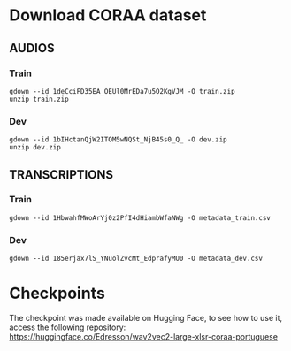 
# Download CORAA dataset
## AUDIOS
### Train
    gdown --id 1deCciFD35EA_OEUl0MrEDa7u5O2KgVJM -O train.zip
    unzip train.zip
### Dev 
    gdown --id 1bIHctanQjW2ITOM5wNQSt_NjB45s0_Q_ -O dev.zip
    unzip dev.zip

## TRANSCRIPTIONS
### Train
    gdown --id 1HbwahfMWoArYj0z2PfI4dHiambWfaNWg -O metadata_train.csv

### Dev
    gdown --id 185erjax7lS_YNuolZvcMt_EdprafyMU0 -O metadata_dev.csv


# Checkpoints

The checkpoint was made available on Hugging Face, to see how to use it, access the following repository: https://huggingface.co/Edresson/wav2vec2-large-xlsr-coraa-portuguese



